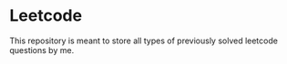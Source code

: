 # Leetcode

This repository is meant to store all types of previously solved leetcode questions by me. 
